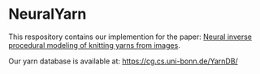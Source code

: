 # NeuralYarn

This respository contains our implemention for the paper: [Neural inverse procedural modeling of knitting yarns from images](https://www.sciencedirect.com/science/article/pii/S0097849323003072).

Our yarn database is available at: https://cg.cs.uni-bonn.de/YarnDB/
